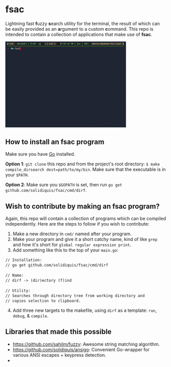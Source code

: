 # fsac
Lightning fast **f**uzzy **s**earch utility for the terminal, the result of which can be easily provided as an **a**rgument to a custom **c**ommand. This repo is intended to contain a collection of applications that make use of **fsac**.

<img height="auto" width="75%" src="https://github.com/solidiquis/solidiquis/blob/master/assets/fsac_demo.gif">

## How to install an fsac program

Make sure you have <a href="https://golang.org/dl/">Go</a> installed.

**Option 1**:
`git clone` this repo and from the project's root directory:
`$ make compile_dirsearch dest=path/to/my/bin`.
Make sure that the executable is in your `$PATH`.

**Option 2**:
Make sure you `$GOPATH` is set, then run `go get github.com/solidiquis/fsac/cmd/dirf`. 

## Wish to contribute by making an fsac program?
Again, this repo will contain a collection of programs which can be compiled independently. Here are the steps to follow if you wish to contribute:
1. Make a new directory in `cmd/` named after your program.
2. Make your program and give it a short catchy name, kind of like `grep` and how it's short for `global regular expression print`.
3. Add something like this to the top of your `main.go`:
```
// Installation:
// go get github.com/solidiquis/fsac/cmd/dirf

// Name:
// dirf -> (dir)ectory (f)ind

// Utility:
// Searches through directory tree from working directory and
// copies selection to clipboard.
```
4. Add three new targets to the makefile, using `dirf` as a template: `run`, `debug`, & `compile`.

## Libraries that made this possible
- https://github.com/sahilm/fuzzy: Awesome string matching algorithm.
- https://github.com/solidiquis/ansigo: Convenient Go-wrapper for various ANSI escapes + keypress detection.
- 
